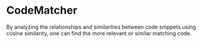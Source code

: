 # CodeMatcher
By analyzing the relationships and similarities between code snippets using cosine similarity, one can find the more relevant or similar matching code.
